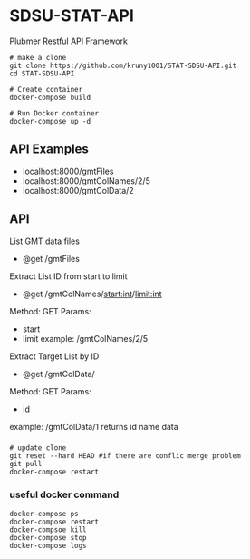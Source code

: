 # SDSU-STAT-API
Plubmer Restful API Framework

```
# make a clone
git clone https://github.com/kruny1001/STAT-SDSU-API.git
cd STAT-SDSU-API
```

```
# Create container
docker-compose build

# Run Docker container
docker-compose up -d
```

## API Examples

* localhost:8000/gmtFiles
* localhost:8000/gmtColNames/2/5
* localhost:8000/gmtColData/2

## API

List GMT data files
* @get /gmtFiles


Extract List ID from start to limit
* @get /gmtColNames/<start:int>/<limit:int>

Method: GET
Params:
  * start
  * limit
example: /gmtColNames/2/5

Extract Target List by ID
* @get /gmtColData/<id>

Method: GET
Params:
  * id

example: /gmtColData/1
returns
  id
  name
  data

###
```
# update clone
git reset --hard HEAD #if there are conflic merge problem
git pull
docker-compose restart
```

### useful docker command
```
docker-compose ps
docker-compose restart
docker-compsoe kill
docker-compose stop
docker-compose logs
```

